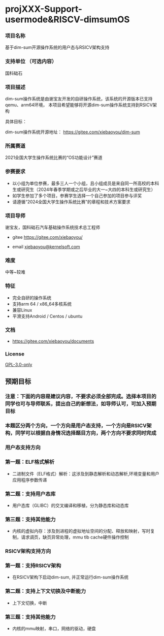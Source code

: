 # projXXX-Support-usermode&RISCV-dimsumOS

### 项目名称
基于dim-sum开源操作系统的用户态与RSICV架构支持

### 支持单位  （可选内容）

国科础石

### 项目描述

dim-sum操作系统是由谢宝友开发的自研操作系统，该系统的开源版本已支持qemu、arm64环境，
本项目希望能够将开源dim-sum操作系统支持到RSICV架构

具体目标：

dim-sum操作系统开源地址： https://gitee.com/xiebaoyou/dim-sum


### 所属赛道

2021全国大学生操作系统比赛的“OS功能设计”赛道



### 参赛要求

- 以小组为单位参赛，最多三人一个小组，且小组成员是来自同一所高校的本科生或研究生（2024年春季学期或之后毕业的大一~大四的本科生或研究生）
- 如学生参加了多个项目，参赛学生选择一个自己参加的项目参与评奖
- 请遵循“2024全国大学生操作系统比赛”的章程和技术方案要求



### 项目导师

谢宝友，国科础石汽车基础操作系统技术总工程师

* gitee https://gitee.com/xiebaoyou/

* email [xiebaoyou@kernelsoft.com](mailto:xiebaoyou@kernelsoft.com)

  
### 难度

中等~较难

### 特征

- 完全自研的操作系统
- 支持arm 64 / x86_64多核系统
- 兼容Linux
- 平滑支持Android / Centos / ubuntu



### 文档

- https://gitee.com/xiebaoyou/documents

### License

[GPL-3.0-only](https://opensource.org/licenses/GPL-3.0)



## 预期目标

### 注意：下面的内容是建议内容，不要求必须全部完成。选择本项目的同学也可与导师联系，提出自己的新想法，如导师认可，可加入预期目标

### 本题区分两个方向，一个方向是用户态支持，一个方向是RSICV架构，同学可以根据自身情况选择题目方向，两个方向不要求同时完成

### 用户态支持方向

### 第一题：ELF格式解析

- 二进制文件（ELF格式）解析：这涉及到静态解析和动态解析,环境变量和用户应用程序参数传递

### 第二题：支持用户态库

- 用户态库（GLIBC）的交叉编译和移植，分为静态库和动态库

### 第三题：支持其他能力

- 内核的虚拟内存：涉及到进程的虚拟地址空间的分配、释放和映射，写时复制，请求调页，缺页异常处理，mmu tlb cache硬件操作控制

###  RSICV架构支持方向

### 第一题：支持RSICV架构

- 在RSICV架构下启动dim-sum, 并正常运行dim-sum操作系统

### 第二题：支持上下文切换及中断能力

- 上下文切换，中断

### 第三题：支持其他能力
- 内核的mmu映射，串口，网络的驱动，硬盘


